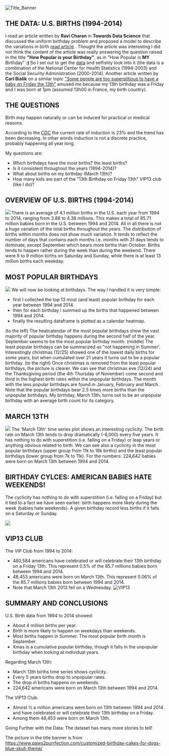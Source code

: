 ![Title_Banner](./USB_Images/USB_Title_Soft.png)

## THE DATA: U.S. BIRTHS (1994-2014)
I read an article written by **Ravi Charan** in **Towards Data Science** that discussed the uniform birthday problem and proposed a model to describe the variations in birth [read article](https://towardsdatascience.com/how-popular-is-your-birthday-91ab133f7fc4) .
Thought the article was interesting I did not think the content of the article was really answering the question raised in the title **"How Popular is your Birthday"**, as in "How Popular is **MY** Birthday" **:)** So I set out to get the [data](https://github.com/fivethirtyeight/data/tree/master/births) and selfishly look into it (the data is a combination of the National Center for Health Statistics (1994-2003) and the Social Security Administration (2000-2014).
Another article written by **Carl Bialik** on a similar topic ["Some people are too superstitious to have a baby on Friday the 13th"](https://fivethirtyeight.com/features/some-people-are-too-superstitious-to-have-a-baby-on-friday-the-13th/)  amused me because my 13th birthday was a Friday and I was born at 1pm (assumed 13h00 in France, my birth country).

## THE QUESTIONS
Birth may happen naturally or can be induced for practical or medical reasons. 

According to the [CDC]([https://www.cdc.gov/nchs/products/databriefs/db155.htm) the current rate of induction is 23% and the trend has been decreasing.
In other words induction is not a discrete practice, probably happening all year long.

My questions are:
* Which birthdays have the most births? the least births? 
* Is it consistent throughout the years (1994-2014)?
* What about births on my birthday (March 13th)?
* How many kids are part of the "13th Birthday on Friday 13th" VIP13 club (like I do)?

## OVERVIEW OF U.S. BIRTHS (1994-2014)
![](US_Births/USB_Images/USB_Overview.png)
There is an average of 4.1 million births in the U.S. each year from 1994 to 2014, ranging from 3.88 to 4.38 millions. This makes a total of 85.71 million babies born in the U.S. between 1994 and 2014. All in all there is not a huge variation of the total births throughout the years. 
The distribution of births within months does not show much variation. It tends to reflect the number of days that contains each months i.e. months with 31 days tends to dominate, except September which bears more births than October.
Births tends to happen rather during the week than during the weekend. There were 8 to 9 million births on Saturday and Sunday, while there is at least 13 million births each weekday.


## MOST POPULAR BIRTHDAYS
![](US_Births/USB_Images/USB_PopBirthdays.png)
We will now be looking at birthdays. The way I handled it is very simple:
- first I collected the top 13 most (and least) popular birthday for each year between 1994 and 2014.
- then for each birthday I summed up the births that happened between 1994 and 2014.
- finally the resulting dataframe is plotted as a calendar heatmap.

(to the left) The heatcalendar of the most popular birthdays show the vast majority of popular birthday happens during the second half of the year. September seems to be the most popular birthday month.
(middle) The least popular birthdays can be summarized as "not happening in Summer'. Interestingly christmas (12/25) showed one of the lowest daily births for some years, but when cumulated over 21 years it turns out to be a popular birthday. 
(to the right) Once christmas is removed from the least popular birthdays, the picture is clearer. We can see that christmas eve (12/24) and the Thanksgiving period (the 4th Thursday of November) come second and third in the highest birth rates within the unpopular birthdays. The month with the less popular birthdays are found in January, February and March. Note that the popular birthdays bear 2.5 times more births than the unpopular birthdays.
My birthday, March 13th, turns out to be an unpopular birthday with an average birth count for its category.


## MARCH 13TH
![](US_Births/USB_Images/USB_March13Cycle.png)
The 'March 13th' time series plot shows an interesting cyclicity. The birth rate on March 13th tends to drop dramatically (-6,000) every five years. It has nothing to do with superstition (i.e. falling on a Friday) or leap years or anything obvious related to birth.
We can see also a cyclicity in the most popular birthdays (upper group from 11k to 16k births) and the least popular birthdays (lower group from 7k to 11k).
For the numbers: 224,642 babies were born on March 13th between 1994 and 2014.

## BIRTHDAY CYLCES: AMERICAN BABIES HATE WEEKENDS!
The cyclicity has nothing to do with superstition (i.e. falling on a Friday) but it tied to a fact we have seen earlier: birth happens more likely during the week (babies hate weekends). A given birthday record less births if it falls on a Saturday or Sunday.

![](US_Births/USB_Images/USB_CYLCES.png)

## VIP13 CLUB
The VIP Club from 1994 to 2014:
- 460,584 americans have celebrated or will celebrate their 13th birthday on a Friday 13th. This represent 0.5% of the 85.7 millions babies born between 1994 and 2014.
- 48,453 americans were  born on March 13th. This represent 0.06% of the 85.7 millions babies born between 1994 and 2014.
- Note that March 13th 2013 fell on a Wednesday.
![VIP13](US_Births/USB_Images/USB_GRAPHVIP13.png)


## SUMMARY AND CONCLUSIONS
U.S. Birth data from 1994 to 2014 showed:
* About 4 million births per year.
* Birth is more likely to happen on weekdays than weekends.
* Most births happen in Summer. The most popular birth month is September. 
* Xmas is a cumulative popular birthday, though it falls in the unpopular birthday when looking at individual years.

Regarding March 13th:
* March 13th births time series shows cyclicity. 
* Every 5 years births drop to unpopular rates.
* The drop in births happens on weekends.
* 224,642 americans were born on March 13th between 1994 and 2014.

The VIP13 Club: 
* Almost ½ a million americans were born on 13th between 1994 and 2014 and have celebrated or will celebrate their 13th birthday on a Friday.
* Among them 48,453 were born on March 13th. 

Going Further with the Data: The dataset has many more stories to tell!


The picture in the title banner is from https://www.paws2purrfection.com/customized-birthday-cakes-for-dogs-blue-skull-theme/


